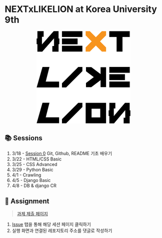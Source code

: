 # NEXTxLIKELION at Korea University 9th
<p align="center">
<img width="300px" src="https://raw.githubusercontent.com/NEXT-LIKELION/NEXTx9th/master/img/logo.png">
</p>

## 📚 Sessions
1. 3/18 - [Session 0](https://github.com/NEXT-LIKELION/NEXTx9th/tree/master/Session0) Git, Github, README 기초 배우기 
2. 3/22 - HTML/CSS Basic
3. 3/25 - CSS Advanced
4. 3/29 - Python Basic
5. 4/1 - Crawling
6. 4/5 - Django Basic
7. 4/8 - DB & django CR
## 📑 Assignment
> [과제 제출 페이지](https://github.com/NEXT-LIKELION/NEXTx9th/issues)
1. [Issue](https://github.com/NEXT-LIKELION/NEXTx9th/issues) 탭을 통해 해당 세션 페이지 클릭하기
2. 실행 화면과 연결된 레포지토리 주소를 댓글로 작성하기
